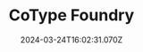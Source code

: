---
title: CoType Foundry
url: https://cotypefoundry.com
date: "2024-03-24T16:02:31.070Z"
collection:
  - Foundry
type: Collections
kind: website
---